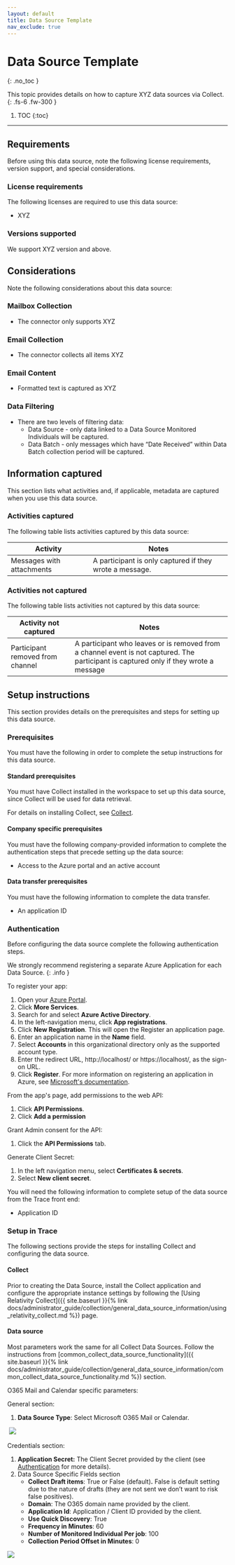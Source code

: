 ```yaml
---
layout: default
title: Data Source Template
nav_exclude: true
---
```


# Data Source Template
{: .no_toc }

This topic provides details on how to capture XYZ data sources via Collect.
{: .fs-6 .fw-300 }

1. TOC
{:toc}

---

## Requirements 

Before using this data source, note the following license requirements, version support, and special considerations.

### License requirements

The following licenses are required to use this data source:

- XYZ

### Versions supported

We support XYZ version and above.

## Considerations

Note the following considerations about this data source:

### Mailbox Collection
- The connector only supports XYZ

### Email Collection
- The connector collects all items XYZ

### Email Content
- Formatted text is captured as XYZ
  
### Data Filtering
- There are two levels of filtering data: 
  - Data Source - only data linked to a Data Source Monitored Individuals will be captured. 
  - Data Batch - only messages which have “Date Received” within Data Batch collection period will be captured. 

## Information captured 

This section lists what activities and, if applicable, metadata are captured when you use this data source.

### Activities captured

The following table lists activities captured by this data source:

| Activity                    | Notes                                                        |
| --------------------------- | ------------------------------------------------------------ |
| Messages with attachments   | A participant is only captured if they wrote a message.      |

### Activities not captured

The following table lists activities not captured by this data source:

| Activity not captured            | Notes                                                        |
| -------------------------------- | ------------------------------------------------------------ |
| Participant removed from channel | A participant who leaves or is removed from a channel event is not captured. The participant is captured only if they wrote a message |

## Setup instructions

This section provides details on the prerequisites and steps for setting up this data source.

### Prerequisites

You must have the following in order to complete the setup instructions for this data source.

#### Standard prerequisites

You must have Collect installed in the workspace to set up this data source, since Collect will be used for data retrieval. 

For details on installing Collect, see [Collect]().

#### Company specific prerequisites

You must have the following company-provided information to complete the authentication steps that precede setting up the data source:

- Access to the Azure portal and an active account

#### Data transfer prerequisites

You must have the following information to complete the data transfer.

- An application ID

### Authentication

Before configuring the data source complete the following authentication steps. 

We strongly recommend registering a separate Azure Application for each Data Source.
{: .info }

To register your app:
1. Open your [Azure Portal](https://portal.azure.com/). 
1. Click **More Services**. 
1. Search for and select **Azure Active Directory**. 
1. In the left-navigation menu, click **App registrations**. 
1. Click **New Registration**. This will open the Register an application page. 
1. Enter an application name in the **Name** field. 
1. Select **Accounts** in this organizational directory only as the supported account type. 
1. Enter the redirect URL, http://localhost/ or https://localhost/, as the sign-on URL. 
1. Click **Register**. For more information on registering an application in Azure, see [Microsoft's documentation](https://docs.microsoft.com/en-us/azure/active-directory/develop/quickstart-register-app). 

From the app's page, add permissions to the web API: 
1. Click **API Permissions**. 
2. Click **Add a permission**

Grant Admin consent for the API: 
1. Click the **API Permissions** tab. 


Generate Client Secret:
1. In the left navigation menu, select **Certificates & secrets**. 
2. Select **New client secret**.


You will need the following information to complete setup of the data source from the Trace front end: 
  - Application ID 

### Setup in Trace

The following sections provide the steps for installing Collect and configuring the data source.

#### Collect
Prior to creating the Data Source, install the Collect application and configure the appropriate instance settings by following the [Using Relativity Collect]({{ site.baseurl }}{% link docs/administrator_guide/collection/general_data_source_information/using_relativity_collect.md %}) page.

#### Data source

Most parameters work the same for all Collect Data Sources. Follow the instructions from [common_collect_data_source_functionality]({{ site.baseurl }}{% link docs/administrator_guide/collection/general_data_source_information/common_collect_data_source_functionality.md %}) section. 

O365 Mail and Calendar specific parameters: 

General section: 

1. **Data Source Type**: Select Microsoft O365 Mail or Calendar. 

​	![](media/Office_365_email_and_calendar_via_Collect/DataSourceType.png)

Credentials section: 

1. **Application Secret:** The Client Secret provided by the client (see [Authentication](#authentication) for more details). 
2. Data Source Specific Fields section
   - **Collect Draft items**: True or False (default)**.** False is default setting due to the nature of drafts (they are not sent we don’t want to risk false positives). 
   - **Domain**: The O365 domain name provided by the client. 
   - **Application Id**: Application / Client ID provided by the client. 
   - **Use Quick Discovery**: True 
   - **Frequency in Minutes**: 60 
   - **Number of Monitored Individual Per job**: 100 
   - **Collection Period Offset in Minutes**: 0 

 ![](media/Office_365_email_and_calendar_via_Collect/DataSourceSpecificFields.png)
